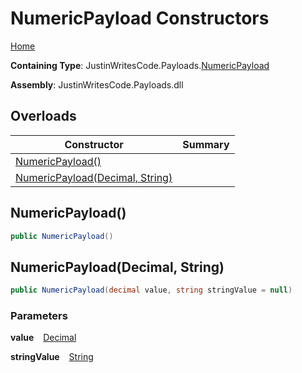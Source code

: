 # NumericPayload Constructors

[Home](../../../README.md)

**Containing Type**: JustinWritesCode\.Payloads\.[NumericPayload](../README.md)

**Assembly**: JustinWritesCode\.Payloads\.dll

## Overloads

| Constructor | Summary |
| ----------- | ------- |
| [NumericPayload()](#1499204794) | |
| [NumericPayload(Decimal, String)](#3542728564) | |

<a id="1499204794"></a>

## NumericPayload\(\) 

```csharp
public NumericPayload()
```

<a id="3542728564"></a>

## NumericPayload\(Decimal, String\) 

```csharp
public NumericPayload(decimal value, string stringValue = null)
```

### Parameters

**value** &ensp; [Decimal](https://docs.microsoft.com/en-us/dotnet/api/system.decimal)

**stringValue** &ensp; [String](https://docs.microsoft.com/en-us/dotnet/api/system.string)